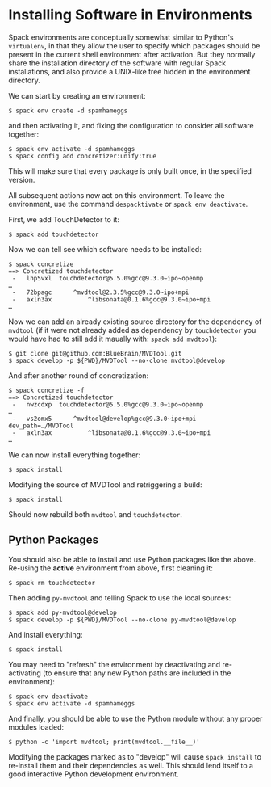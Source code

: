 # Installing Software in Environments

Spack environments are conceptually somewhat similar to Python's
`virtualenv`, in that they allow the user to specify which packages should
be present in the current shell environment after activation.
But they normally share the installation directory of the software with
regular Spack installations, and also provide a UNIX-like tree hidden in
the environment directory.

We can start by creating an environment:

    $ spack env create -d spamhameggs

and then activating it, and fixing the configuration to consider all
software together:

    $ spack env activate -d spamhameggs
    $ spack config add concretizer:unify:true

This will make sure that every package is only built once, in the specified
version.

All subsequent actions now act on this environment. To leave the
environment, use the command `despacktivate` or `spack env deactivate`.

First, we add TouchDetector to it:

    $ spack add touchdetector

Now we can tell see which software needs to be installed:

    $ spack concretize
    ==> Concretized touchdetector
     -   lhp5vxl  touchdetector@5.5.0%gcc@9.3.0~ipo~openmp
    …
     -   72bpagc      ^mvdtool@2.3.5%gcc@9.3.0~ipo+mpi
     -   axln3ax          ^libsonata@0.1.6%gcc@9.3.0~ipo+mpi
    …

Now we can add an already existing source directory for the dependency of
`mvdtool` (if it were not already added as dependency by `touchdetector` 
you would have had to still add it maually with: `spack add mvdtool`):

    $ git clone git@github.com:BlueBrain/MVDTool.git
    $ spack develop -p ${PWD}/MVDTool --no-clone mvdtool@develop

And after another round of concretization:

    $ spack concretize -f
    ==> Concretized touchdetector
     -   nwzcdxp  touchdetector@5.5.0%gcc@9.3.0~ipo~openmp
    …
     -   vs2omx5      ^mvdtool@develop%gcc@9.3.0~ipo+mpi dev_path=…/MVDTool
     -   axln3ax          ^libsonata@0.1.6%gcc@9.3.0~ipo+mpi
    …

We can now install everything together:

    $ spack install

Modifying the source of MVDTool and retriggering a build:

    $ spack install

Should now rebuild both `mvdtool` and `touchdetector`.

## Python Packages

You should also be able to install and use Python packages like the above.
Re-using the **active** environment from above, first cleaning it:

    $ spack rm touchdetector

Then adding `py-mvdtool` and telling Spack to use the local sources:

    $ spack add py-mvdtool@develop
    $ spack develop -p ${PWD}/MVDTool --no-clone py-mvdtool@develop

And install everything:

    $ spack install

You may need to "refresh" the environment by deactivating and
re-activating (to ensure that any new Python paths are included in the
environment):

    $ spack env deactivate
    $ spack env activate -d spamhameggs

And finally, you should be able to use the Python module without any proper
modules loaded:

    $ python -c 'import mvdtool; print(mvdtool.__file__)'

Modifying the packages marked as to "develop" will cause `spack install` to
re-install them and their dependencies as well.
This should lend itself to a good interactive Python development
environment.
